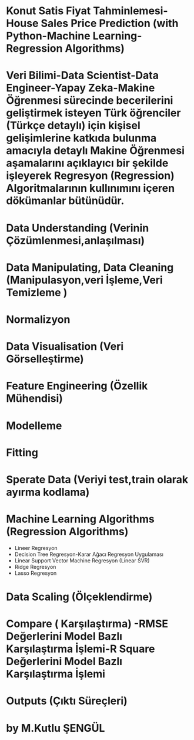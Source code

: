 # Konut Satis Fiyat Tahminlemesi-House Sales Price Prediction (with Python-Machine Learning-Regression Algorithms)
# Veri Bilimi-Data Scientist-Data Engineer-Yapay Zeka-Makine Öğrenmesi sürecinde becerilerini geliştirmek isteyen Türk öğrenciler (Türkçe detaylı) için kişisel gelişimlerine katkıda bulunma amacıyla detaylı Makine Öğrenmesi aşamalarını açıklayıcı bir şekilde işleyerek Regresyon (Regression) Algoritmalarının kullınımını içeren dökümanlar bütünüdür.
# Data Understanding (Verinin Çözümlenmesi,anlaşılması)
# Data Manipulating, Data Cleaning (Manipulasyon,veri İşleme,Veri Temizleme )
# Normalizyon
# Data Visualisation (Veri Görselleştirme)
# Feature Engineering (Özellik Mühendisi)
# Modelleme
# Fitting
# Sperate Data (Veriyi test,train olarak ayırma kodlama)
# Machine Learning Algorithms (Regression Algorithms)
  - Lineer Regresyon
  - Decision Tree Regresyon-Karar Ağacı Regresyon Uygulaması
  - Linear Support Vector Machine Regresyon (Linear SVR)
  - Ridge Regresyon
  - Lasso Regresyon
# Data Scaling (Ölçeklendirme)
# Compare ( Karşılaştırma) -RMSE Değerlerini Model Bazlı Karşılaştırma İşlemi-R Square Değerlerini Model Bazlı Karşılaştırma İşlemi
# Outputs (Çıktı Süreçleri)
# by M.Kutlu ŞENGÜL
